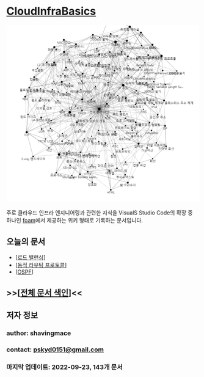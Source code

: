 # [CloudInfraBasics](https://shavingmace.github.io/CloudInfraBasics/)

![타이틀 이미지](./attachments/2022-09-23-15-39-50.png)
 
주로 클라우드 인프라 엔지니어링과 관련한 지식을 VisualS Studio Code의 확장 중 하나인 [foam](https://foambubble.github.io/foam/)에서 제공하는 위키 형태로 기록하는 문서입니다. 

## 오늘의 문서 
- [[로드 밸런싱]]
- [[동적 라우팅 프로토콜]]
- [[OSPF]]

## **>>[[전체 문서 색인]]<<**


## 저자 정보

### author: shavingmace
### contact: pskyd0151@gmail.com
### 마지막 업데이트: 2022-09-23, 143개 문서


[//begin]: # "Autogenerated link references for markdown compatibility"
[로드 밸런싱]: <docs/로드 밸런싱.md> "로드 밸런싱"
[동적 라우팅 프로토콜]: <docs/동적 라우팅 프로토콜.md> "동적 라우팅 프로토콜"
[OSPF]: docs/OSPF.md "OSPF"
[전체 문서 색인]: <docs/전체 문서 색인.md> "전체 문서 색인"
[//end]: # "Autogenerated link references"